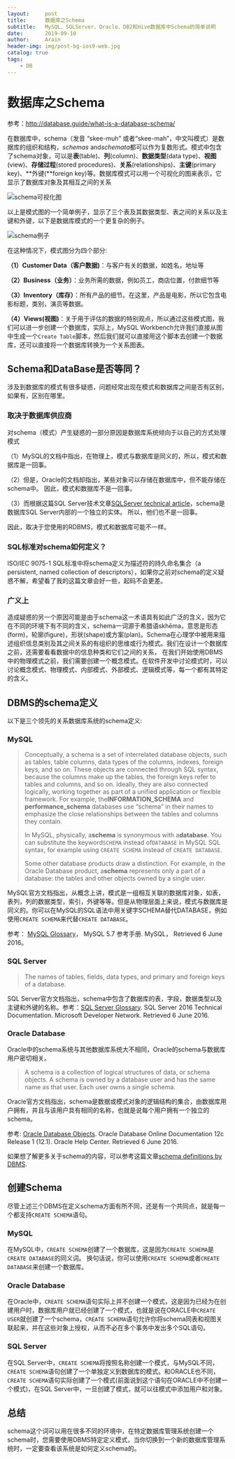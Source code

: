 ```yaml
---
layout:     post
title:      数据库之Schema
subtitle:   MySQL、SQLServer、Oracle、DB2和Hive数据库中Schema的简单说明
date:       2019-09-10
author:     Arain
header-img: img/post-bg-ios9-web.jpg
catalog: true
tags:
    - DB
---
```


# 数据库之Schema

参考：http://database.guide/what-is-a-database-schema/

在数据库中，schema（发音 “skee-muh” 或者“skee-mah”，中文叫模式）是数据库的组织和结构，*schemas* and*schemata*都可以作为复数形式。模式中包含了schema对象，可以是**表**(table)、**列**(column)、**数据类型**(data type)、**视图**(view)、**存储过程**(stored procedures)、**关系**(relationships)、**主键**(primary key)、**外键(**foreign key)等。数据库模式可以用一个可视化的图来表示，它显示了数据库对象及其相互之间的关系

![schema可视化图](/img/study/database/数据库之Schema/schema可视化图.png)

 

以上是模式图的一个简单例子，显示了三个表及其数据类型、表之间的关系以及主键和外键，以下是数据库模式的一个更复杂的例子。

 

![schema例子](/img/study/database/数据库之Schema/schema例子.png)

在这种情况下，模式图分为四个部分:

**（1）Customer Data（客户数据)**：与客户有关的数据，如姓名，地址等

**（2）Business（业务）**：业务所需的数据，例如员工，商店位置，付款细节等

**（3）Inventory（库存）**：所有产品的细节。在这里，产品是电影，所以它包含电影标题，类别，演员等数据。

**（4）Views(视图)**：关于用于评估的数据的特别观点，所以通过这些模式图，我们可以进一步创建一个数据库，实际上，MySQL Workbench允许我们直接从图中生成一个`Create Table`脚本，然后我们就可以直接用这个脚本去创建一个数据库，还可以直接将一个数据库转换为一个关系图表。

## Schema和DataBase是否等同？

涉及到数据库的模式有很多疑惑，问题经常出现在模式和数据库之间是否有区别，如果有，区别在哪里。

### 取决于数据库供应商

对schema（模式）产生疑惑的一部分原因是数据库系统倾向于以自己的方式处理模式

（1）MySQL的文档中指出，在物理上，模式与数据库是同义的，所以，模式和数据库是一回事。

（2）但是，Oracle的文档却指出，某些对象可以存储在数据库中，但不能存储在schema中。 因此，模式和数据库不是一回事。

（3）而根据这篇SQL Server技术文章[SQLServer technical article](https://technet.microsoft.com/en-us/library/dd283095(v=sql.100).aspx)，schema是数据库SQL Server内部的一个独立的实体。 所以，他们也不是一回事。

因此，取决于您使用的RDBMS，模式和数据库可能不一样。

### SQL标准对schema如何定义？

ISO/IEC 9075-1 SQL标准中将schema定义为描述符的持久命名集合（a persistent, named collection of descriptors），如果你之前对schema的定义疑惑不解，希望看了我的这篇文章会好一些，起码不会更差。

### 广义上

造成疑惑的另一个原因可能是由于schema这一术语具有如此广泛的含义，因为它在不同的环境下有不同的含义，schema一词源于希腊语skhēma，意思是形态(form)，轮廓(figure)，形状(shape)或方案(plan)。Schema在心理学中被用来描述组织信息类别及其之间关系的有组织的思维或行为模式。我们在设计一个数据库之前，还需要看看数据中的信息种类和它们之间的关系， 在我们开始使用DBMS中的物理模式之前，我们需要创建一个概念模式。在软件开发中讨论模式时，可以讨论概念模式、物理模式、内部模式、外部模式、逻辑模式等，每一个都有其特定的含义。

## DBMS的schema定义

以下是三个领先的关系数据库系统的schema定义:

### MySQL

> Conceptually, a schema is a set of interrelated database objects, such as tables, table columns, data types of the columns, indexes, foreign keys, and so on. These objects are connected through SQL syntax, because the columns make up the tables, the foreign keys refer to tables and columns, and so on. Ideally, they are also connected logically, working together as part of a unified application or flexible framework. For example, the**INFORMATION_SCHEMA** and **performance_schema** databases use “schema” in their names to emphasize the close relationships between the tables and columns they contain.
>
> In MySQL, physically, a**schema** is synonymous with a**database**. You can substitute the keyword`SCHEMA` instead of`DATABASE` in MySQL SQL syntax, for example using `CREATE SCHEMA` instead of `CREATE DATABASE`.
>
> Some other database products draw a distinction. For example, in the Oracle Database product, a**schema** represents only a part of a database: the tables and other objects owned by a single user.

MySQL官方文档指出，从概念上讲，模式是一组相互关联的数据库对象，如表，表列，列的数据类型，索引，外键等等。但是从物理层面上来说，模式与数据库是同义的。你可以在MySQL的SQL语法中用关键字SCHEMA替代DATABASE，例如使用`CREATE SCHEMA`来代替`CREATE DATABASE`。

参考： [MySQL Glossary](http://dev.mysql.com/doc/refman/5.7/en/glossary.html#glos_schema)， MySQL 5.7 参考手册. MySQL， Retrieved 6 June 2016。

### SQL Server

> The names of tables, fields, data types, and primary and foreign keys of a database.

SQL Server官方文档指出，schema中包含了数据库的表，字段，数据类型以及主键和外键的名称。参考：[SQL Server Glossary](https://msdn.microsoft.com/en-us/library/ms165911.aspx). SQL Server 2016 Technical Documentation. Microsoft Developer Network. Retrieved 6 June 2016.

### Oracle Database

Oracle中的schema系统与其他数据库系统大不相同，Oracle的schema与数据库用户密切相关。

> A schema is a collection of logical structures of data, or schema objects. A schema is owned by a database user and has the same name as that user. Each user owns a single schema.

Oracle官方文档指出，schema是数据或模式对象的逻辑结构的集合，由数据库用户拥有，并且与该用户具有相同的名称，也就是说每个用户拥有一个独立的schema。

参考: [Oracle Database Objects](https://docs.oracle.com/database/121/SQLRF/sql_elements007.htm#SQLRF20003). Oracle Database Online Documentation 12c Release 1 (12.1). Oracle Help Center. Retrieved 6 June 2016.

如果想了解更多关于schema的内容，可以参考这篇文章[schema definitions by DBMS](http://database.guide/schema-definitions-by-dbms/).

## 创建Schema

尽管上述三个DBMS在定义schema方面有所不同，还是有一个共同点，就是每一个都支持`CREATE SCHEMA`语句。

### MySQL

在MySQL中，`CREATE SCHEMA`创建了一个数据库，这是因为`CREATE SCHEMA`是`CREATE DATABASE`的同义词。 换句话说，你可以使用`CREATE SCHEMA`或者`CREATE DATABASE`来创建一个数据库。

### Oracle Database

在Oracle中，`CREATE SCHEMA`语句实际上并不创建一个模式，这是因为已经为在创建用户时，数据库用户就已经创建了一个模式，也就是说在ORACLE中`CREATE USER`就创建了一个schema，`CREATE SCHEMA`语句允许你将schema同表和视图关联起来，并在这些对象上授权，从而不必在多个事务中发出多个SQL语句。

### SQL Server

在SQL Server中，`CREATE SCHEMA`将按照名称创建一个模式，与MySQL不同，`CREATE SCHEMA`语句创建了一个单独定义到数据库的模式。和ORACLE也不同，`CREATE SCHEMA`语句实际创建了一个模式(前面说到这个语句在ORACLE中不创建一个模式)，在SQL Server中，一旦创建了模式，就可以往模式中添加用户和对象。

## 总结

schema这个词可以用在很多不同的环境中，在特定数据库管理系统创建一个schema时，您需要使用DBMS特定定义模式，当你切换到一个新的数据库管理系统时，一定要查看该系统是如何定义schema的。